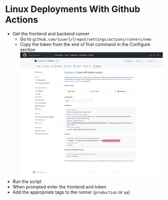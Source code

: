 # Linux Deployments With Github Actions

- Get the frontend and backend runner
  - Go to `github.com/{user}/{repo}/settings/actions/runners/new`
  - Copy the token from the end of first command in the Configure section ![image](../images/token.png)
- Run the script
- When prompted enter the frontend and token
- Add the appropriate tags to the runner (`production` or `qa`)
